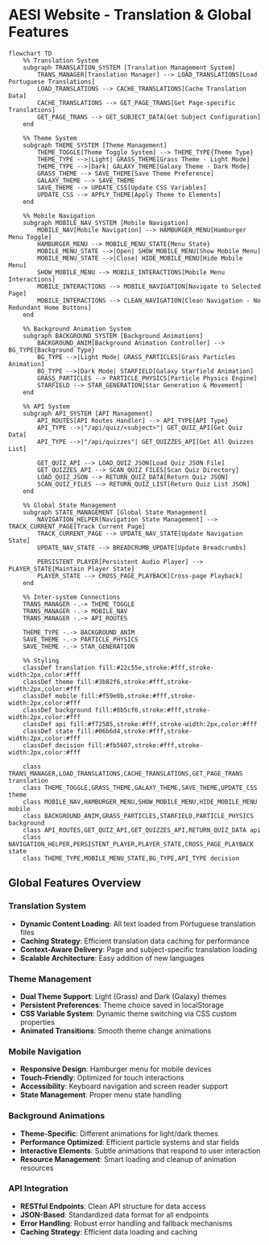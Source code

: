 # AESI Website - Translation & Global Features

```mermaid
flowchart TD
    %% Translation System
    subgraph TRANSLATION_SYSTEM [Translation Management System]
        TRANS_MANAGER[Translation Manager] --> LOAD_TRANSLATIONS[Load Portuguese Translations]
        LOAD_TRANSLATIONS --> CACHE_TRANSLATIONS[Cache Translation Data]
        CACHE_TRANSLATIONS --> GET_PAGE_TRANS[Get Page-specific Translations]
        GET_PAGE_TRANS --> GET_SUBJECT_DATA[Get Subject Configuration]
    end
    
    %% Theme System
    subgraph THEME_SYSTEM [Theme Management]
        THEME_TOGGLE[Theme Toggle System] --> THEME_TYPE{Theme Type}
        THEME_TYPE -->|Light| GRASS_THEME[Grass Theme - Light Mode]
        THEME_TYPE -->|Dark| GALAXY_THEME[Galaxy Theme - Dark Mode]
        GRASS_THEME --> SAVE_THEME[Save Theme Preference]
        GALAXY_THEME --> SAVE_THEME
        SAVE_THEME --> UPDATE_CSS[Update CSS Variables]
        UPDATE_CSS --> APPLY_THEME[Apply Theme to Elements]
    end
    
    %% Mobile Navigation
    subgraph MOBILE_NAV_SYSTEM [Mobile Navigation]
        MOBILE_NAV[Mobile Navigation] --> HAMBURGER_MENU[Hamburger Menu Toggle]
        HAMBURGER_MENU --> MOBILE_MENU_STATE{Menu State}
        MOBILE_MENU_STATE -->|Open| SHOW_MOBILE_MENU[Show Mobile Menu]
        MOBILE_MENU_STATE -->|Close| HIDE_MOBILE_MENU[Hide Mobile Menu]
        SHOW_MOBILE_MENU --> MOBILE_INTERACTIONS[Mobile Menu Interactions]
        MOBILE_INTERACTIONS --> MOBILE_NAVIGATION[Navigate to Selected Page]
        MOBILE_INTERACTIONS --> CLEAN_NAVIGATION[Clean Navigation - No Redundant Home Buttons]
    end
    
    %% Background Animation System
    subgraph BACKGROUND_SYSTEM [Background Animations]
        BACKGROUND_ANIM[Background Animation Controller] --> BG_TYPE{Background Type}
        BG_TYPE -->|Light Mode| GRASS_PARTICLES[Grass Particles Animation]
        BG_TYPE -->|Dark Mode| STARFIELD[Galaxy Starfield Animation]
        GRASS_PARTICLES --> PARTICLE_PHYSICS[Particle Physics Engine]
        STARFIELD --> STAR_GENERATION[Star Generation & Movement]
    end
    
    %% API System
    subgraph API_SYSTEM [API Management]
        API_ROUTES[API Routes Handler] --> API_TYPE{API Type}
        API_TYPE -->|"/api/quiz/<subject>"| GET_QUIZ_API[Get Quiz Data]
        API_TYPE -->|"/api/quizzes"| GET_QUIZZES_API[Get All Quizzes List]
        
        GET_QUIZ_API --> LOAD_QUIZ_JSON[Load Quiz JSON File]
        GET_QUIZZES_API --> SCAN_QUIZ_FILES[Scan Quiz Directory]
        LOAD_QUIZ_JSON --> RETURN_QUIZ_DATA[Return Quiz JSON]
        SCAN_QUIZ_FILES --> RETURN_QUIZ_LIST[Return Quiz List JSON]
    end
    
    %% Global State Management
    subgraph STATE_MANAGEMENT [Global State Management]
        NAVIGATION_HELPER[Navigation State Management] --> TRACK_CURRENT_PAGE[Track Current Page]
        TRACK_CURRENT_PAGE --> UPDATE_NAV_STATE[Update Navigation State]
        UPDATE_NAV_STATE --> BREADCRUMB_UPDATE[Update Breadcrumbs]
        
        PERSISTENT_PLAYER[Persistent Audio Player] --> PLAYER_STATE[Maintain Player State]
        PLAYER_STATE --> CROSS_PAGE_PLAYBACK[Cross-page Playback]
    end
    
    %% Inter-system Connections
    TRANS_MANAGER -.-> THEME_TOGGLE
    TRANS_MANAGER -.-> MOBILE_NAV
    TRANS_MANAGER -.-> API_ROUTES
    
    THEME_TYPE -.-> BACKGROUND_ANIM
    SAVE_THEME -.-> PARTICLE_PHYSICS
    SAVE_THEME -.-> STAR_GENERATION
    
    %% Styling
    classDef translation fill:#22c55e,stroke:#fff,stroke-width:2px,color:#fff
    classDef theme fill:#3b82f6,stroke:#fff,stroke-width:2px,color:#fff
    classDef mobile fill:#f59e0b,stroke:#fff,stroke-width:2px,color:#fff
    classDef background fill:#8b5cf6,stroke:#fff,stroke-width:2px,color:#fff
    classDef api fill:#f72585,stroke:#fff,stroke-width:2px,color:#fff
    classDef state fill:#06b6d4,stroke:#fff,stroke-width:2px,color:#fff
    classDef decision fill:#fb5607,stroke:#fff,stroke-width:2px,color:#fff
    
    class TRANS_MANAGER,LOAD_TRANSLATIONS,CACHE_TRANSLATIONS,GET_PAGE_TRANS translation
    class THEME_TOGGLE,GRASS_THEME,GALAXY_THEME,SAVE_THEME,UPDATE_CSS theme
    class MOBILE_NAV,HAMBURGER_MENU,SHOW_MOBILE_MENU,HIDE_MOBILE_MENU mobile
    class BACKGROUND_ANIM,GRASS_PARTICLES,STARFIELD,PARTICLE_PHYSICS background
    class API_ROUTES,GET_QUIZ_API,GET_QUIZZES_API,RETURN_QUIZ_DATA api
    class NAVIGATION_HELPER,PERSISTENT_PLAYER,PLAYER_STATE,CROSS_PAGE_PLAYBACK state
    class THEME_TYPE,MOBILE_MENU_STATE,BG_TYPE,API_TYPE decision
```

## Global Features Overview

### Translation System
- **Dynamic Content Loading**: All text loaded from Portuguese translation files
- **Caching Strategy**: Efficient translation data caching for performance
- **Context-Aware Delivery**: Page and subject-specific translation loading
- **Scalable Architecture**: Easy addition of new languages

### Theme Management
- **Dual Theme Support**: Light (Grass) and Dark (Galaxy) themes
- **Persistent Preferences**: Theme choice saved in localStorage
- **CSS Variable System**: Dynamic theme switching via CSS custom properties
- **Animated Transitions**: Smooth theme change animations

### Mobile Navigation
- **Responsive Design**: Hamburger menu for mobile devices
- **Touch-Friendly**: Optimized for touch interactions
- **Accessibility**: Keyboard navigation and screen reader support
- **State Management**: Proper menu state handling

### Background Animations
- **Theme-Specific**: Different animations for light/dark themes
- **Performance Optimized**: Efficient particle systems and star fields
- **Interactive Elements**: Subtle animations that respond to user interaction
- **Resource Management**: Smart loading and cleanup of animation resources

### API Integration
- **RESTful Endpoints**: Clean API structure for data access
- **JSON-Based**: Standardized data format for all endpoints
- **Error Handling**: Robust error handling and fallback mechanisms
- **Caching Strategy**: Efficient data loading and caching
